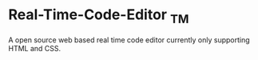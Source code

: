 # Real-Time-Code-Editor <sub>TM</sub>
A open source web based real time code editor
currently only supporting HTML and CSS.

